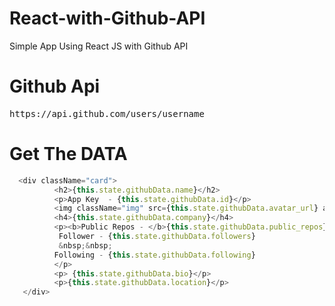 # React-with-Github-API
Simple App Using React JS with Github API

# Github Api
  <pre>https://api.github.com/users/username</pre>
  
# Get The DATA
  ```Javascript
    <div className="card">
            <h2>{this.state.githubData.name}</h2>
            <p>App Key  - {this.state.githubData.id}</p> 
            <img className="img" src={this.state.githubData.avatar_url} alt={this.state.githubData.avatar_url}/>
            <h4>{this.state.githubData.company}</h4>
            <p><b>Public Repos - </b>{this.state.githubData.public_repos}&nbsp;&nbsp;&nbsp;
             Follower - {this.state.githubData.followers}
             &nbsp;&nbsp;
            Following - {this.state.githubData.following}        
            </p>        
            <p> {this.state.githubData.bio}</p>
            <p>{this.state.githubData.location}</p>
     </div>
  ```
   
